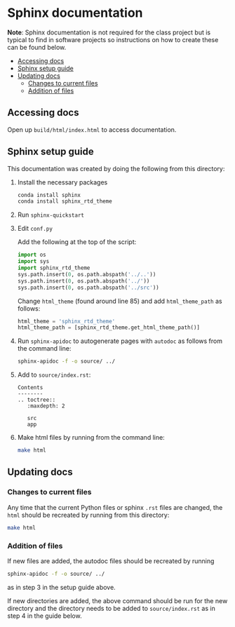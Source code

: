 # Sphinx documentation

**Note**: Sphinx documentation is not required for the class project but is typical to find in software projects so instructions on how to create these can be found below. 

<!-- toc -->

- [Accessing docs](#accessing-docs)
- [Sphinx setup guide](#sphinx-setup-guide)
- [Updating docs](#updating-docs)
  * [Changes to current files](#changes-to-current-files)
  * [Addition of files](#addition-of-files)

<!-- tocstop -->

## Accessing docs

Open up `build/html/index.html` to access documentation.

## Sphinx setup guide

This documentation was created by doing the following from this directory:

1. Install the necessary packages

    ```bash
    conda install sphinx
    conda install sphinx_rtd_theme
    ```

1. Run `sphinx-quickstart`

1. Edit `conf.py`

    Add the following at the top of the script:

    ```python
    import os
    import sys
    import sphinx_rtd_theme
    sys.path.insert(0, os.path.abspath('../..'))
    sys.path.insert(0, os.path.abspath('../'))
    sys.path.insert(0, os.path.abspath('../src'))
    ```

    Change `html_theme` (found around line 85) and add `html_theme_path` as follows:

    ```python
    html_theme = 'sphinx_rtd_theme'
    html_theme_path = [sphinx_rtd_theme.get_html_theme_path()]
    ```

1. Run `sphinx-apidoc` to autogenerate pages with `autodoc` as follows from the command line:

    ```bash
    sphinx-apidoc -f -o source/ ../ 
    ```

1. Add to `source/index.rst`:

    ```markdowns
    Contents
    --------
    .. toctree::
       :maxdepth: 2
    
       src
       app
    ```

1. Make html files by running from the command line:

    ```bash
    make html 
    ```

## Updating docs

### Changes to current files

Any time that the current Python files or sphinx `.rst` files are changed, the `html` should be recreated by running from this directory:

```bash
make html
```

### Addition of files

If new files are added, the autodoc files should be recreated by running

```bash
sphinx-apidoc -f -o source/ ../ 
```

as in step 3 in the setup guide above.

If new directories are added, the above command should be run for the new directory and the directory needs to be added to `source/index.rst` as in step 4 in the guide below.
